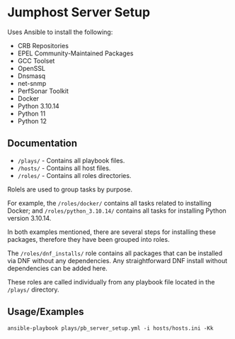 
# Jumphost Server Setup

Uses Ansible to install the following:
- CRB Repositories
- EPEL Community-Maintained Packages
- GCC Toolset
- OpenSSL
- Dnsmasq
- net-snmp
- PerfSonar Toolkit
- Docker
- Python 3.10.14
- Python 11
- Python 12


## Documentation

- `/plays/` - Contains all playbook files.
- `/hosts/` - Contains all host files.
- `/roles/` - Contains all roles directories.


Rolels are used to group tasks by purpose.

For example, the `/roles/docker/` contains all tasks related to installing Docker; and `/roles/python_3.10.14/` contains all tasks for installing Python version 3.10.14.

In both examples mentioned, there are several steps for installing these packages, therefore they have been grouped into roles.

The `/roles/dnf_installs/` role contains all packages that can be installed via DNF without any dependencies. Any straightforward DNF install without dependencies can be added here.

These roles are called individually from any playbook file located in the `/plays/` directory.

## Usage/Examples

```commandline
ansible-playbook plays/pb_server_setup.yml -i hosts/hosts.ini -Kk
```
